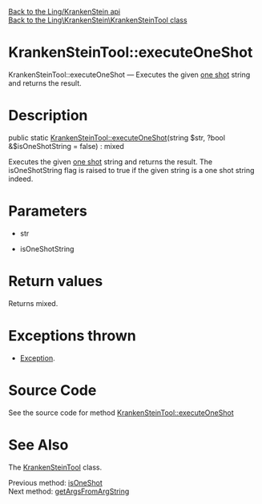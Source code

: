 [Back to the Ling/KrankenStein api](https://github.com/lingtalfi/KrankenStein/blob/master/doc/api/Ling/KrankenStein.md)<br>
[Back to the Ling\KrankenStein\KrankenSteinTool class](https://github.com/lingtalfi/KrankenStein/blob/master/doc/api/Ling/KrankenStein/KrankenSteinTool.md)


KrankenSteinTool::executeOneShot
================



KrankenSteinTool::executeOneShot — Executes the given [one shot](https://github.com/lingtalfi/KrankenStein/blob/master/README.md#one-shot-notation) string and returns the result.




Description
================


public static [KrankenSteinTool::executeOneShot](https://github.com/lingtalfi/KrankenStein/blob/master/doc/api/Ling/KrankenStein/KrankenSteinTool/executeOneShot.md)(string $str, ?bool &$isOneShotString = false) : mixed




Executes the given [one shot](https://github.com/lingtalfi/KrankenStein/blob/master/README.md#one-shot-notation) string and returns the result.
The isOneShotString flag is raised to true if the given string is a one shot string indeed.




Parameters
================


- str

    

- isOneShotString

    


Return values
================

Returns mixed.


Exceptions thrown
================

- [Exception](http://php.net/manual/en/class.exception.php).&nbsp;







Source Code
===========
See the source code for method [KrankenSteinTool::executeOneShot](https://github.com/lingtalfi/KrankenStein/blob/master/KrankenSteinTool.php#L48-L69)


See Also
================

The [KrankenSteinTool](https://github.com/lingtalfi/KrankenStein/blob/master/doc/api/Ling/KrankenStein/KrankenSteinTool.md) class.

Previous method: [isOneShot](https://github.com/lingtalfi/KrankenStein/blob/master/doc/api/Ling/KrankenStein/KrankenSteinTool/isOneShot.md)<br>Next method: [getArgsFromArgString](https://github.com/lingtalfi/KrankenStein/blob/master/doc/api/Ling/KrankenStein/KrankenSteinTool/getArgsFromArgString.md)<br>

